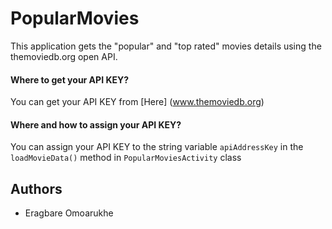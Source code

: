 # PopularMovies
This application gets the "popular" and "top rated" movies details using the themoviedb.org open API.

#### Where to get your API KEY?
You can get your API KEY from [Here] (www.themoviedb.org)

#### Where and how to assign your API KEY?
You can assign your API KEY to the string variable `apiAddressKey` in the `loadMovieData()` method in `PopularMoviesActivity` class

## Authors
* Eragbare Omoarukhe
